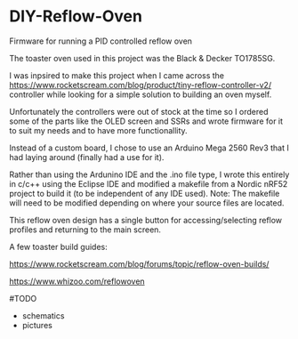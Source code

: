 # DIY-Reflow-Oven
Firmware for running a PID controlled reflow oven

The toaster oven used in this project was the Black & Decker TO1785SG.

I was inpsired to make this project when I came across the https://www.rocketscream.com/blog/product/tiny-reflow-controller-v2/ controller while looking for a simple solution to building an oven myself.

Unfortunately the controllers were out of stock at the time so I ordered some of the parts like the OLED screen and SSRs and wrote firmware for it to suit my needs and to have more functionallity.

Instead of a custom board, I chose to use an Arduino Mega 2560 Rev3 that I had laying around (finally had a use for it).

Rather than using the Ardunino IDE and the .ino file type, I wrote this entirely in c/c++ using the Eclipse IDE and modified a makefile from a Nordic nRF52 project to build it (to be independent of any IDE used). Note: The makefile will need to be modified depending on where your source files are located.

This reflow oven design has a single button for accessing/selecting reflow profiles and returning to the main screen.

A few toaster build guides:

https://www.rocketscream.com/blog/forums/topic/reflow-oven-builds/

https://www.whizoo.com/reflowoven

#TODO
* schematics
* pictures
